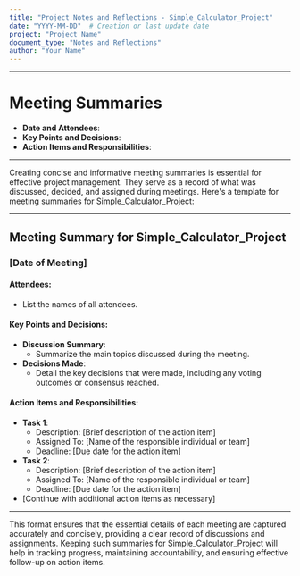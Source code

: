 ```yaml
---
title: "Project Notes and Reflections - Simple_Calculator_Project"
date: "YYYY-MM-DD"  # Creation or last update date
project: "Project Name"
document_type: "Notes and Reflections"
author: "Your Name"
---
```

---
# Meeting Summaries

- **Date and Attendees**:
- **Key Points and Decisions**:
- **Action Items and Responsibilities**:

---
Creating concise and informative meeting summaries is essential for effective project management. They serve as a record of what was discussed, decided, and assigned during meetings. Here's a template for meeting summaries for Simple_Calculator_Project:

---

## Meeting Summary for Simple_Calculator_Project

### [Date of Meeting]

#### Attendees:
- List the names of all attendees.

#### Key Points and Decisions:
- **Discussion Summary**:
  - Summarize the main topics discussed during the meeting.
- **Decisions Made**:
  - Detail the key decisions that were made, including any voting outcomes or consensus reached.

#### Action Items and Responsibilities:
- **Task 1**:
  - Description: [Brief description of the action item]
  - Assigned To: [Name of the responsible individual or team]
  - Deadline: [Due date for the action item]
- **Task 2**:
  - Description: [Brief description of the action item]
  - Assigned To: [Name of the responsible individual or team]
  - Deadline: [Due date for the action item]
- [Continue with additional action items as necessary]

---

This format ensures that the essential details of each meeting are captured accurately and concisely, providing a clear record of discussions and assignments. Keeping such summaries for Simple_Calculator_Project will help in tracking progress, maintaining accountability, and ensuring effective follow-up on action items.
